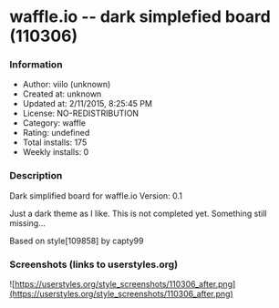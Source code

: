 # waffle.io -- dark simplefied board (110306)

### Information
- Author: viilo (unknown)
- Created at: unknown
- Updated at: 2/11/2015, 8:25:45 PM
- License: NO-REDISTRIBUTION
- Category: waffle
- Rating: undefined
- Total installs: 175
- Weekly installs: 0


### Description
Dark simplified board for waffle.io
Version: 0.1

Just a dark theme as I like. This is not completed yet. Something still missing...

Based on style[109858] by capty99


### Screenshots (links to userstyles.org)
![https://userstyles.org/style_screenshots/110306_after.png](https://userstyles.org/style_screenshots/110306_after.png)


